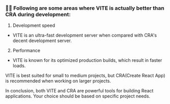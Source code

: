 ### 🚀🔥 Following are some areas where VITE is actually better than CRA during development:

1. Development speed
- VITE is an ultra-fast development server when compared with CRA's decent development server.

2. Performance

- VITE is known for its optimized production builds, which result in faster loads.

VITE is best suited for small to medium projects, but CRA(Create React App) is recommended when working on larger projects.

In conclusion, both VITE and CRA are powerful tools for building React applications. Your choice should be based on specific project needs.